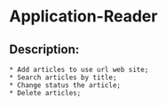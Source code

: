 # Application-Reader
    
## Description:
    * Add articles to use url web site;
    * Search articles by title;
    * Change status the article;
    * Delete articles;
    
    
    
    
    



